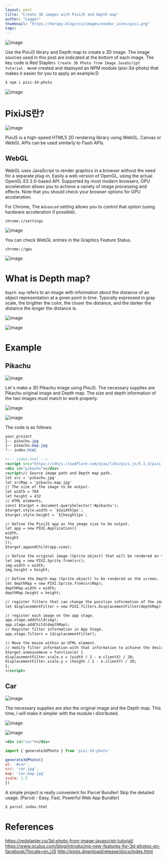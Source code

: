 ```yaml
---
layout: post
title: "Create 3D images with PixiJS and Depth map"
author: "Logger"
thumbnail: "https://heropy.blog/css/images/vendor_icons/pixi.png"
tags:
---
```


![image](https://heropy.blog/css/images/vendor_icons/pixi.png)

Use the PixiJS library and Depth map to create a 3D image.
The image sources used in this post are indicated at the bottom of each image.
The key code is Red Stapler`s Create 3D Photo from Image JavaScript Tutorial. We`ve created and deployed an NPM module (pixi-3d-photo) that makes it easier for you to apply an example:D

```bash
$ npm i pixi-3d-photo

```

![image](https://heropy.blog/images/screenshot/generate-3d-photo-by-pixijs/github.png)

# PixiJS란?

![image](https://heropy.blog/images/screenshot/generate-3d-photo-by-pixijs/pixijs-homepage.jpg)

PixiJS is a high-speed HTML5 2D rendering library using WebGL.
Canvas or WebGL APIs can be used similarly to Flash APIs.

## WebGL

WebGL uses JavaScript to render graphics in a browser without the need for a separate plug-in.
Easily a web version of OpenGL, using the actual OpenGL ES 2.0-based API.
Supported by most modern browsers, GPU acceleration allows you to achieve a variety of image processing and effects.
Note that you should check your browser options for GPU acceleration.

For Chrome,
The `Advanced` setting allows you to control that option (using hardware acceleration if possible).

```undefined
chrome://settings

```

![image](https://heropy.blog/images/screenshot/generate-3d-photo-by-pixijs/hardware-acceleration.jpg)

You can check WebGL entries in the Graphics Feature Status.

```undefined
chrome://gpu

```

![image](https://heropy.blog/images/screenshot/generate-3d-photo-by-pixijs/chrome-gpu.jpg)

# What is Depth map?

`Depth map` refers to an image with information about the distance of an object representation at a given point in time.
Typically expressed in gray scale, the brighter the color, the closer the distance, and the darker the distance the longer the distance is.

![image](https://heropy.blog/images/screenshot/generate-3d-photo-by-pixijs/cubic.jpg)

![image](https://heropy.blog/images/screenshot/generate-3d-photo-by-pixijs/cubic.map.jpg)

# Example

## Pikachu

![image](https://heropy.blog/images/screenshot/generate-3d-photo-by-pixijs/sample.gif)

Let`s make a 3D Pikachu image using PixiJS.
The necessary supplies are Pikachu original image and Depth map.
The size and depth information of the two images must match to work properly.

![image](https://heropy.blog/images/screenshot/generate-3d-photo-by-pixijs/pikachu.jpg)

![image](https://heropy.blog/images/screenshot/generate-3d-photo-by-pixijs/pikachu.map.jpg)

The code is as follows:

```css
your_project
├-- pikachu.jpg
├-- pikachu.map.jpg
└-- index.html

```

```xml
<!-- index.html -->
<script src="https://cdnjs.cloudflare.com/ajax/libs/pixi.js/5.1.3/pixi.min.js"></script>
<div id="pikachu"></div>
<script>// Source image path and Depth map path.
let src = 'pikachu.jpg'
let srcMap = 'pikachu.map.jpg'
// The size of the image to be output.
let width = 768
let height = 432
// HTML elements.
const $target = document.querySelector('#pikachu');
$target.style.width = `${width}px`;
$target.style.height = `${height}px`;

// Define the PixiJS app as the image size to be output.
let app = new PIXI.Application({
width,
height
});
$target.appendChild(app.view);

// Define the original image (Sprite object) that will be rendered on the screen.
let img = new PIXI.Sprite.from(src);
img.width = width;
img.height = height;

// Define the Depth map (Sprite object) to be rendered on the screen.
let depthMap = new PIXI.Sprite.from(srcMap);
depthMap.width = width;
depthMap.height = height;

// register filters that can change the position information of the image using the specified Depth map.
let displacementFilter = new PIXI.filters.DisplacementFilter(depthMap);

// register each image on the app stage.
app.stage.addChild(img);
app.stage.addChild(depthMap);
// Register filter information in App Stage.
app.stage.filters = [displacementFilter];

// Move the mouse within an HTML element.
// modify filter information with that information to achieve the desired effect.
$target.onmousemove = function(e) {
displacementFilter.scale.x = (width / 2 - e.clientX) / 20;
displacementFilter.scale.y = (height / 2 - e.clientY) / 20;
};
</script>
```

## Car

![image](https://heropy.blog/images/screenshot/generate-3d-photo-by-pixijs/car-sample.gif)

The necessary supplies are also the original image and the Depth map.
This time, I will make it simpler with the module I distributed.

![image](https://heropy.blog/images/screenshot/generate-3d-photo-by-pixijs/car.jpg)

![image](https://heropy.blog/images/screenshot/generate-3d-photo-by-pixijs/car.map.jpg)

```xml
<div id="car"></div>
```

```js
import { generate3dPhoto } from 'pixi-3d-photo'

generate3dPhoto({
el: '#car',
src: 'car.jpg',
map: 'car.map.jpg'
scale: 1.3
})

```

A simple project is really convenient for Parcel Bundler!
Skip the detailed usage.
(Parcel - Easy, Fast, Powerful Web App Bundler)

```bash
$ parcel index.html

```

# References

https://redstapler.co/3d-photo-from-image-javascript-tutorial/
https://www.oculus.com/blog/introducing-new-features-for-3d-photos-on-facebook/?locale=en_US
http://pixijs.download/release/docs/index.html
